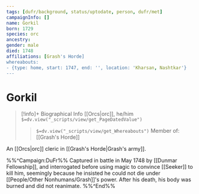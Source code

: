 ```yaml
---
tags: [dufr/background, status/uptodate, person, dufr/met]
campaignInfo: []
name: Gorkil
born: 1729
species: orc
ancestry:
gender: male
died: 1748
affiliations: [Grash's Horde]
whereabouts:
- {type: home, start: 1747, end: '', location: 'Kharsan, Nashtkar'}
---
```

# Gorkil
>[!info]+ Biographical Info
> [[Orcs|orc]], he/him
> `$=dv.view("_scripts/view/get_PageDatedValue")`
>> `$=dv.view("_scripts/view/get_Whereabouts")`
>> Member of: [[Grash's Horde]]

An [[Orcs|orc]] cleric in [[Grash's Horde|Grash's army]]. 

%%^Campaign:DuFr%%
Captured in battle in May 1748 by [[Dunmar Fellowship]], and interrogated before using magic to convince [[Seeker]] to kill him, seemingly because he insisted he could not die under [[People/Other Nonhumans/Grash]]'s power. After his death, his body was burned and did not reanimate. 
%%^End%%